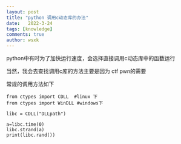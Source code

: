 ```yaml
---
layout: post
title: "python 调用c动态库的办法"
date:   2022-3-24
tags: [knowledge]
comments: true
author: wsxk
---
```


python中有时为了加快运行速度，会选择直接调用c动态库中的函数运行

当然，我会去查找调用c库的方法主要是因为 ctf pwn的需要

常规的调用方法如下

    from ctypes import CDLL  #linux 下
    from ctypes import WinDLL #windows下

    libc = CDLL("DLLpath")

    a=libc.time(0)
    libc.strand(a)
    print(libc.rand())